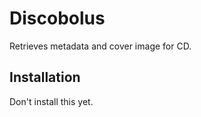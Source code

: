 # Discobolus

Retrieves metadata and cover image for CD.

## Installation

Don't install this yet.


